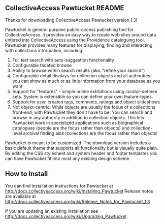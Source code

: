 CollectiveAccess Pawtucket README
---------------------------------

Thanks for downloading CollectiveAccess Pawtucket version 1.3!

Pawtucket is general purpose public-access publishing tool for
CollectiveAccess. It provides an easy way to create web sites around data
entered into CollectiveAccess using the Providence cataloguing tool. Pawtucket
provides many features for displaying, finding and interacting with
collections information, including:

   1. Full text search with auto-suggestion functionality
   2. Configurable faceted browse
   3. Ability to browse within search results (aka. "refine your search")
   4. Configurable detail displays for collection objects and all authorities-
you can show as much or as little information from your database as you want
   5. Support for "features" - simple online exhibitions using curator-defined
sets. System is extensible so you can define your own feature-types.
   6. Support for user-created tags, comments, ratings and object slideshows
   7. Not object-centric. While objects are usually the focus of a collections
front-end, with Pawtucket they don't have to be. You can search and browse in
any authority in addition to collection objects. This lets Pawtucket work in
specialized applications such as biographical catalogues (people are the focus
rather than objects) and collection-level archival finding aids (collections
are the focus rather than objects) 

Pawtucket is meant to be customized. The download version includes a basic
default theme that supports all functionality but is visually quite plain. By
editing the CSS stylesheet and system header and footer templates you can have
Pawtucket fit into most any existing design scheme. 


How to Install
--------------
You can find installation instructions for Pawtucket at http://docs.collectiveaccess.org/wiki/Installing_Pawtucket
Release notes are available at http://docs.collectiveaccess.org/wiki/Release_Notes_for_Pawtucket_1.3

If you are updating an existing installation see http://docs.collectiveaccess.org/wiki/Upgrading_Pawtucket
